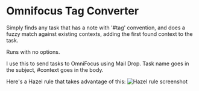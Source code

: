 # Omnifocus Tag Converter

Simply finds any task that has a note with '#tag' convention, and does a fuzzy match against existing contexts, adding the first found context to the task.

Runs with no options.

I use this to send tasks to OmniFocus using Mail Drop. Task name goes in the subject, #context goes in the body.

Here's a Hazel rule that takes advantage of this:
![Hazel rule screenshot](https://www.dropbox.com/s/4qmbd4mcmjjmd3u/Screenshot%202014-03-08%2022.17.29.png)
